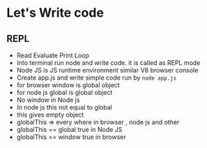 # Let's Write code

## REPL

- Read Evaluate Print Loop
- Into terminal run node and write code. it is called as REPL mode
- Node JS is JS runtime environment similar V8 browser console
- Create app.js and write simple code run by `node app.js`
- for browser window is global object
- for node js global is global object
- No window in Node js
- In node js this not equal to global
- this gives empty object
- globalThis => every where in browser , node js and other
- globalThis == global true in Node JS
- globalThis == window true in browser
